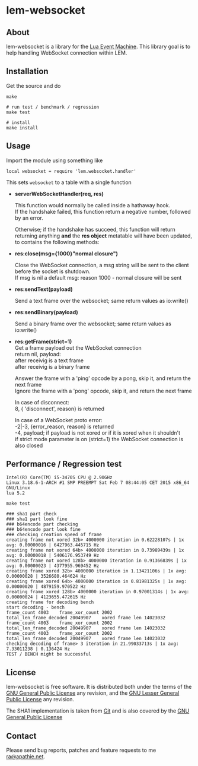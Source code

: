 lem-websocket
================


About
-----

lem-websocket is a library for the [Lua Event Machine][lem].
This library goal is to help handling WebSocket connection within LEM.

[lem]: https://github.com/esmil/lem


Installation
------------

Get the source and do

    make

    # run test / benchmark / regression
    make test
   
    # install
    make install

Usage
-----

Import the module using something like

    local websocket = require 'lem.websocket.handler'

This sets `websocket` to a table with a single function 

* __serverWebSocketHandler(req, res)__
  
  This function would normally be called inside a hathaway hook.   
  If the handshake failed, this function return a negative number, followed by an error.   

  Otherwise; if the handshake has succeed, this function will return returning anything
  **and** the **res object** metatable will have been updated, to contains the following methods:

* __res:close(msg={1000}"normal closure")__

  Close the WebSocket connection, a msg string will be sent to the client before the socket is shutdown.   
  If msg is nil a default msg: reason 1000 - normal closure will be sent 

* __res:sendText(payload)__

  Send a text frame over the websocket; 
  same return values as io:write()

* __res:sendBinary(payload)__

  Send a binary frame over the websocket; 
  same return values as io:write()


* __res:getFrame(strict=1)__   
  Get a frame payload out the WebSocket connection   
  return nil, payload:   
     after receivig is a text frame   
     after receivig is a binary frame   

  Answer the frame with a 'ping' opcode by a pong, skip it, and return the next frame   
  Ignore the frame with a 'pong' opcode, skip it, and return the next frame   

  In case of disconnect:   
   8, { 'disconnect', reason} is returned   

  In case of a WebSocket proto error:  
  -2|-3, {error_reason, reason} is returned   
  -4, payload; if payload is not xored or if it is xored when it shouldn't   
  if strict mode parameter is on (strict=1) the WebSocket connection is also closed   


Performance / Regression test
-------
  
    Intel(R) Core(TM) i5-3470S CPU @ 2.90GHz
    Linux 3.18.6-1-ARCH #1 SMP PREEMPT Sat Feb 7 08:44:05 CET 2015 x86_64 GNU/Linux
    lua 5.2

    make test

    ### sha1 part check
    ### sha1 part look fine
    ### b64encode part checking
    ### b64encode part look fine
    ### checking creation speed of frame
    creating frame not xored 32b> 4000000 iteration in 0.62228107s | 1x avg: 0.00000016 | 6427963.445715 Hz
    creating frame not xored 64b> 4000000 iteration in 0.73989439s | 1x avg: 0.00000018 | 5406176.953749 Hz
    creating frame not xored 128b> 4000000 iteration in 0.91366839s | 1x avg: 0.00000023 | 4377955.969452 Hz
    creating frame xored 32b> 4000000 iteration in 1.13421106s | 1x avg: 0.00000028 | 3526680.464624 Hz
    creating frame xored 64b> 4000000 iteration in 0.81981325s | 1x avg: 0.00000020 | 4879159.970522 Hz
    creating frame xored 128b> 4000000 iteration in 0.97001314s | 1x avg: 0.00000024 | 4123655.472615 Hz
    creating frame for decoding bench
    start decoding - bench
    frame_count	4003	frame_xor_count	2002
    total_len_frame_decoded	20049907	xored frame len	14023032
    frame_count	4003	frame_xor_count	2002
    total_len_frame_decoded	20049907	xored frame len	14023032
    frame_count	4003	frame_xor_count	2002
    total_len_frame_decoded	20049907	xored frame len	14023032
    checking decoding of frame> 3 iteration in 21.99033713s | 1x avg: 7.33011238 | 0.136424 Hz
    TEST / BENCH might be successful
    

License
-------

lem-websocket is free software. It is distributed both under the terms of the [GNU General Public License][gpl] any revision, and the [GNU Lesser General Public License][lgpl] any revision.   

The SHA1 implementation is taken from [Git][git] and is also covered by the [GNU General Public License][gpl]

[git]: https://github.com/git/git
[gpl]: http://www.fsf.org/licensing/licenses/gpl.html
[lgpl]: http://www.fsf.org/licensing/licenses/lgpl.html

Contact
-------

Please send bug reports, patches and feature requests to me <ra@apathie.net>.
